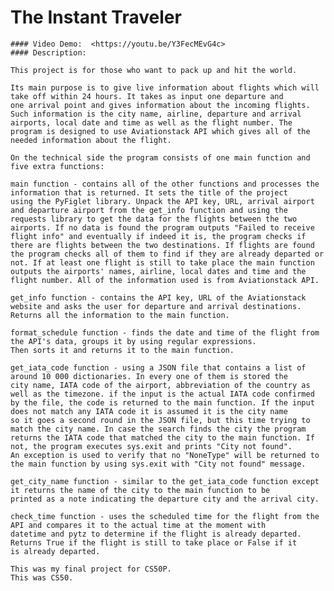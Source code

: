 # The Instant Traveler
    #### Video Demo:  <https://youtu.be/Y3FecMEvG4c>
    #### Description:

    This project is for those who want to pack up and hit the world.

    Its main purpose is to give live information about flights which will take off within 24 hours. It takes as input one departure and
    one arrival point and gives information about the incoming flights. Such information is the city name, airline, departure and arrival airports, local date and time as well as the flight number. The program is designed to use Aviationstack API which gives all of the
    needed information about the flight.

    On the technical side the program consists of one main function and five extra functions:

    main function - contains all of the other functions and processes the information that is returned. It sets the title of the project
    using the PyFiglet library. Unpack the API key, URL, arrival airport and departure airport from the get_info function and using the
    requests library to get the data for the flights between the two airports. If no data is found the program outputs "Failed to receive
    flight info" and eventually if indeed it is, the program checks if there are flights between the two destinations. If flights are found the program checks all of them to find if they are already departed or not. If at least one flight is still to take place the main function outputs the airports' names, airline, local dates and time and the flight number. All of the information used is from Aviationstack API.

    get_info function - contains the API key, URL of the Aviationstack website and asks the user for departure and arrival destinations.
    Returns all the information to the main function.

    format_schedule function - finds the date and time of the flight from the API's data, groups it by using regular expressions.
    Then sorts it and returns it to the main function.

    get_iata_code function - using a JSON file that contains a list of around 10 000 dictionaries. In every one of them is stored the
    city name, IATA code of the airport, abbreviation of the country as well as the timezone. if the input is the actual IATA code confirmed
    by the file, the code is returned to the main function. If the input does not match any IATA code it is assumed it is the city name
    so it goes a second round in the JSON file, but this time trying to match the city name. In case the search finds the city the program
    returns the IATA code that matched the city to the main function. If not, the program executes sys.exit and prints "City not found".
    An exception is used to verify that no "NoneType" will be returned to the main function by using sys.exit with "City not found" message.

    get_city_name function - similar to the get_iata_code function except it returns the name of the city to the main function to be
    printed as a note indicating the departure city and the arrival city.

    check_time function - uses the scheduled time for the flight from the API and compares it to the actual time at the moment with
    datetime and pytz to determine if the flight is already departed. Returns True if the flight is still to take place or False if it
    is already departed.

    This was my final project for CS50P.
    This was CS50.
